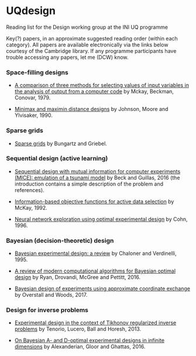 # UQdesign
Reading list for the Design working group at the INI UQ programme

Key(?) papers, in an approximate suggested reading order (within each category). All papers are available electronically via the links below courtesy of the Cambridge library. If any programme participants have trouble accessing any papers, let me (DCW) know. 

### Space-filling designs
- [A comparison of three methods for selecting values of input variables in the analysis of output from a computer code](http://www.tandfonline.com/doi/abs/10.1080/00401706.2000.10485979) by Mckay, Beckman, Conovar, 1979.

- [Minimax and maximin distance designs](https://ac.els-cdn.com/037837589090122B/1-s2.0-037837589090122B-main.pdf?_tid=29f4da8c-fb63-11e7-a93f-00000aacb360&acdnat=1516179078_14650faa889788658e2124ab2a42e8e6) by Johnson, Moore and Ylvisaker, 1990.

### Sparse grids
- [Sparse grids](https://www.cambridge.org/core/services/aop-cambridge-core/content/view/47EA2993DB84C9D231BB96ECB26F615C/S0962492904000182a.pdf/sparse_grids.pdf) by Bungartz and Griebel.

### Sequential design (active learning)
- [Sequential design with mutual information for computer experiments (MICE): emulation of a tsunami model](http://epubs.siam.org/doi/pdf/10.1137/140989613) by Beck and Guillas, 2016 (the introduction contains a simple description of the problem and references).

- [Information-based objective functions for active data selection](https://www.mitpressjournals.org/doi/pdf/10.1162/neco.1992.4.4.590) by McKay, 1992.

- [Neural network exploration using optimal experimental design](http://www.sciencedirect.com/science/article/pii/0893608095001379) by Cohn, 1996.

### Bayesian (decision-theoretic) design
- [Bayesian experimental design: a review](https://projecteuclid.org/euclid.ss/1177009939) by Chaloner and Verdinelli, 1995.

- [A review of modern computational algorithms for Bayesian optimal design](http://onlinelibrary.wiley.com/doi/10.1111/insr.12107/abstract) by Ryan, Drovandi, McGree and Pettitt, 2016. 

- [Bayesian design of experiments using approximate coordinate exchange](http://www.tandfonline.com/doi/full/10.1080/00401706.2016.1251495) by Overstall and Woods, 2017.

### Design for inverse problems

- [Experimental design in the context of Tikhonov regularized inverse problems](http://journals.sagepub.com/doi/abs/10.1177/1471082X13494613) by Tenorio, Lucero, Ball and Horesh, 2013.

- [On Bayesian A- and D-optimal experimental designs in infinite dimensions](https://projecteuclid.org/euclid.ba/1440594948) by Alexanderian, Gloor and Ghattas, 2016.
